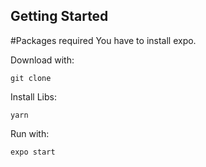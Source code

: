 ## Getting Started

#Packages required
You have to install expo.

Download with: 

```
git clone 
```

Install Libs:

``` 
yarn
```

Run with:

```sh 
expo start
```
